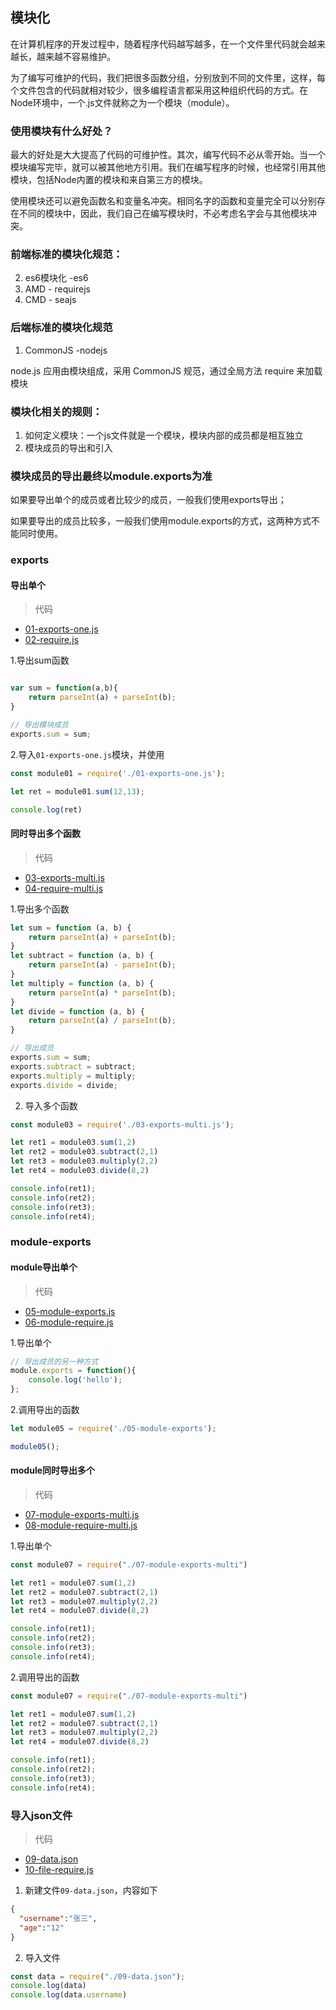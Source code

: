 ## 模块化


在计算机程序的开发过程中，随着程序代码越写越多，在一个文件里代码就会越来越长，越来越不容易维护。

为了编写可维护的代码，我们把很多函数分组，分别放到不同的文件里，这样，每个文件包含的代码就相对较少，很多编程语言都采用这种组织代码的方式。在Node环境中，一个.js文件就称之为一个模块（module）。

### 使用模块有什么好处？

最大的好处是大大提高了代码的可维护性。其次，编写代码不必从零开始。当一个模块编写完毕，就可以被其他地方引用。我们在编写程序的时候，也经常引用其他模块，包括Node内置的模块和来自第三方的模块。

使用模块还可以避免函数名和变量名冲突。相同名字的函数和变量完全可以分别存在不同的模块中，因此，我们自己在编写模块时，不必考虑名字会与其他模块冲突。

###  前端标准的模块化规范：

2. es6模块化 -es6
3. AMD - requirejs
4. CMD - seajs

###  后端标准的模块化规范
1. CommonJS -nodejs

node.js 应用由模块组成，采用 CommonJS 规范，通过全局方法 require 来加载模块

### 模块化相关的规则：
1. 如何定义模块：一个js文件就是一个模块，模块内部的成员都是相互独立
2. 模块成员的导出和引入

### 模块成员的导出最终以module.exports为准

如果要导出单个的成员或者比较少的成员，一般我们使用exports导出；

如果要导出的成员比较多，一般我们使用module.exports的方式，这两种方式不能同时使用。

### exports

#### 导出单个
> 代码
* [01-exports-one.js](../src/chapter04/01-exports-one.js)
* [02-require.js](../src/chapter04/02-require.js)

1.导出sum函数
```javascript

var sum = function(a,b){
    return parseInt(a) + parseInt(b);
}

// 导出模块成员
exports.sum = sum;
```
2.导入`01-exports-one.js`模块，并使用
```javascript
const module01 = require('./01-exports-one.js');

let ret = module01.sum(12,13);

console.log(ret)
```
#### 同时导出多个函数
> 代码
* [03-exports-multi.js](../src/chapter04/03-exports-multi.js)
* [04-require-multi.js](../src/chapter04/04-require-multi.js)

1.导出多个函数
```javascript
let sum = function (a, b) {
    return parseInt(a) + parseInt(b);
}
let subtract = function (a, b) {
    return parseInt(a) - parseInt(b);
}
let multiply = function (a, b) {
    return parseInt(a) * parseInt(b);
}
let divide = function (a, b) {
    return parseInt(a) / parseInt(b);
}

// 导出成员
exports.sum = sum;
exports.subtract = subtract;
exports.multiply = multiply;
exports.divide = divide;

```
2. 导入多个函数
```javascript
const module03 = require('./03-exports-multi.js');

let ret1 = module03.sum(1,2)
let ret2 = module03.subtract(2,1)
let ret3 = module03.multiply(2,2)
let ret4 = module03.divide(8,2)

console.info(ret1);
console.info(ret2);
console.info(ret3);
console.info(ret4);

```

### module-exports
#### module导出单个
> 代码
* [05-module-exports.js](../src/chapter04/05-module-exports.js)
* [06-module-require.js](../src/chapter04/06-module-require.js)

1.导出单个
```javascript
// 导出成员的另一种方式
module.exports = function(){
    console.log('hello');
};

```
2.调用导出的函数
```javascript
let module05 = require('./05-module-exports');

module05();
```

#### module同时导出多个
> 代码
* [07-module-exports-multi.js](../src/chapter04/07-module-exports-multi.js)
* [08-module-require-multi.js](../src/chapter04/08-module-require-multi.js)


1.导出单个
```javascript
const module07 = require("./07-module-exports-multi")

let ret1 = module07.sum(1,2)
let ret2 = module07.subtract(2,1)
let ret3 = module07.multiply(2,2)
let ret4 = module07.divide(8,2)

console.info(ret1);
console.info(ret2);
console.info(ret3);
console.info(ret4);


```
2.调用导出的函数
```javascript
const module07 = require("./07-module-exports-multi")

let ret1 = module07.sum(1,2)
let ret2 = module07.subtract(2,1)
let ret3 = module07.multiply(2,2)
let ret4 = module07.divide(8,2)

console.info(ret1);
console.info(ret2);
console.info(ret3);
console.info(ret4);


```

### 导入json文件
> 代码

* [09-data.json](../src/chapter04/09-data.json)
* [10-file-require.js](../src/chapter04/10-file-require.js)
1. 新建文件`09-data.json`，内容如下
```json
{
  "username":"张三",
  "age":"12"
}

```
2. 导入文件
```javascript
const data = require("./09-data.json");
console.log(data)
console.log(data.username)

```









